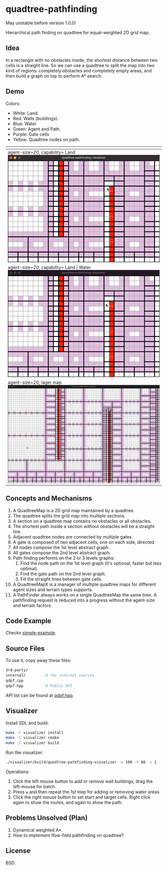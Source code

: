 quadtree-pathfinding
====================

May unstable before version 1.0.0!

Hierarchical path finding on quadtree for equal-weighted 2D grid map.

Idea
----

In a rectangle with no obstacles inside, the shortest distance between two cells is a straight line.
So we can use a quadtree to split the map into two kind of regions: completely obstacles and completely empty areas,
and then build a graph on top to perform A* search.

Demo
----

Colors:

* White: Land.
* Red: Walls (buildings).
* Blue: Water
* Green: Agent and Path.
* Purple: Gate cells
* Yellow: Quadtree nodes on path.

| <!-- -->                                                          |
| ------------------------------------------------------------------|
| agent-size=20, capability= Land  ![](misc/quadtree-pathfinding1.gif)                  |
| agent-size=20, capability= Land \| Water ![](misc/quadtree-pathfinding2.gif)                  |
| agent-size=20, lager map ![](misc/quadtree-pathfinding3.gif)    |


Concepts and Mechanisms
------------------------

1. A QuadtreeMap is a 2D grid map maintained by a quadtree.
2. The quadtree splits the grid map into multiple sections.
3. A section on a quadtree map contains no obstacles or all obstacles.
4. The shortest path inside a section without obstacles will be a straight line.
5. Adjacent quadtree nodes are connected by multiple gates.
6. A gate is composed of two adjacent cells, one on each side, directed.
7. All nodes compose the 1st level abstract graph.
8. All gates compose the 2nd level abstract graph.
9. Path finding performs on the 2 or 3 levels graphs:
   1. Find the node path on the 1st level graph (it's optional, faster but less optimal).
   2. Find the gate path on the 2nd level graph.
   3. Fill the straight lines between gate cells.
10. A QuadtreeMapX is a manager of multiple quadtree maps for different agent sizes and terrain
    types supports.
11. A PathFinder always works on a single QuadtreeMap the same time. A pathfinding request is
    reduced into a progress without the agent-size and terrain factors.

Code Example
------------

Checks [simple-example](simple-example/main.cpp).

Source Files
------------

To use it, copy away these files:

```bash
3rd-party/
internal/         # the internal sources
qdpf.cpp
qdpf.hpp          # Public API
```

API list can be found at [qdpf.hpp](qdpf.hpp).

Visualizer
----------

Install SDL and build:

```bash
make -C visualizer install
make -C visualizer cmake
make -C visualizer build
```

Run the visualizer:

```bash
./visualizer/build/quadtree-pathfinding-visualizer -w 100 -h 60 -s 1
```

Operations:

1. Click the left mouse button to add or remove wall buildings, drag the left-mouse for batch.
2. Press `w` and then repeat the 1st step for adding or removing water areas.
3. Click the right mouse button to set start and target cells.
   Right click again to show the routes, and again to show the path.

Problems Unsolved (Plan)
------------------------

1. Dynamical weighted A*.
2. How to implement flow-field pathfinding on quadtree?


License
-------

BSD.
